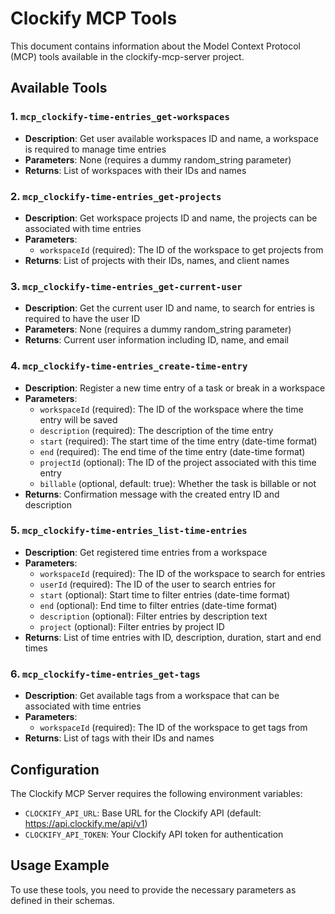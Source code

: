 # Clockify MCP Tools

This document contains information about the Model Context Protocol (MCP) tools available in the clockify-mcp-server project.

## Available Tools

### 1. `mcp_clockify-time-entries_get-workspaces`
- **Description**: Get user available workspaces ID and name, a workspace is required to manage time entries
- **Parameters**: None (requires a dummy random_string parameter)
- **Returns**: List of workspaces with their IDs and names

### 2. `mcp_clockify-time-entries_get-projects`
- **Description**: Get workspace projects ID and name, the projects can be associated with time entries
- **Parameters**:
  - `workspaceId` (required): The ID of the workspace to get projects from
- **Returns**: List of projects with their IDs, names, and client names

### 3. `mcp_clockify-time-entries_get-current-user`
- **Description**: Get the current user ID and name, to search for entries is required to have the user ID
- **Parameters**: None (requires a dummy random_string parameter)
- **Returns**: Current user information including ID, name, and email

### 4. `mcp_clockify-time-entries_create-time-entry`
- **Description**: Register a new time entry of a task or break in a workspace
- **Parameters**:
  - `workspaceId` (required): The ID of the workspace where the time entry will be saved
  - `description` (required): The description of the time entry
  - `start` (required): The start time of the time entry (date-time format)
  - `end` (required): The end time of the time entry (date-time format)
  - `projectId` (optional): The ID of the project associated with this time entry
  - `billable` (optional, default: true): Whether the task is billable or not
- **Returns**: Confirmation message with the created entry ID and description

### 5. `mcp_clockify-time-entries_list-time-entries`
- **Description**: Get registered time entries from a workspace
- **Parameters**:
  - `workspaceId` (required): The ID of the workspace to search for entries
  - `userId` (required): The ID of the user to search entries for
  - `start` (optional): Start time to filter entries (date-time format)
  - `end` (optional): End time to filter entries (date-time format)
  - `description` (optional): Filter entries by description text
  - `project` (optional): Filter entries by project ID
- **Returns**: List of time entries with ID, description, duration, start and end times

### 6. `mcp_clockify-time-entries_get-tags`
- **Description**: Get available tags from a workspace that can be associated with time entries
- **Parameters**:
  - `workspaceId` (required): The ID of the workspace to get tags from
- **Returns**: List of tags with their IDs and names

## Configuration

The Clockify MCP Server requires the following environment variables:
- `CLOCKIFY_API_URL`: Base URL for the Clockify API (default: https://api.clockify.me/api/v1)
- `CLOCKIFY_API_TOKEN`: Your Clockify API token for authentication

## Usage Example

To use these tools, you need to provide the necessary parameters as defined in their schemas. 